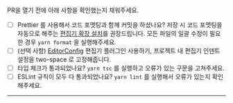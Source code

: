 PR을 열기 전에 아래 사항을 확인했는지 채워주세요.

- [ ] Prettier 를 사용해서 코드 포멧팅과 함께 커밋을 하셨나요? 저장 시 코드 포멧팅을 자동으로 해주는 [편집기 확장 설치](https://prettier.io/docs/en/editors.html)를 권장드립니다. 모든 파일의 일괄 수정이 필요한 경우 `yarn format` 을 실행해주세요.
- [ ] (선택 사항) [EditorConfig](https://editorconfig.org) 편집기 플러그인 사용하기, 프로젝트 내 편집기 인덴트 설정을 two-space 로 고정해줍니다.
- [ ] 타입 체크가 통과되었나요? `yarn tsc` 를 실행하고 오류가 있는 구문을 고쳐주세요.
- [ ] ESLint 규칙이 모두 다 통과되었나요? `yarn lint` 를 실행해서 오류가 있는지 확인해주세요.

---

